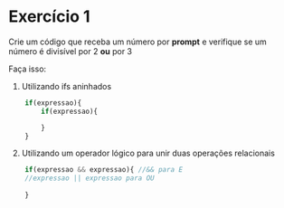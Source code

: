 # Exercício 1

Crie um código que receba um número por **prompt** e verifique se um número é divisível por 2 **ou** por 3
    
Faça isso:
    
1. Utilizando ifs aninhados
```jsx
    if(expressao){
        if(expressao){

        }
    }
```


2. Utilizando um operador lógico para unir duas operações relacionais
```jsx
    if(expressao && expressao){ //&& para E
    //expressao || expressao para OU     
    
    }
```